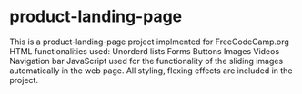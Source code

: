 # product-landing-page
This is a product-landing-page project implmented for FreeCodeCamp.org
HTML functionalities used:
Unorderd lists
Forms
Buttons
Images
Videos
Navigation bar
JavaScript used for the functionality of the sliding images automatically in the web page.
All styling, flexing effects are included in the project.
